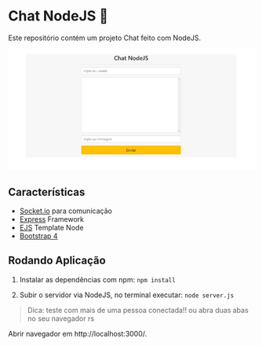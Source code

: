 # Chat NodeJS :speech_balloon:

Este repositório contém um projeto Chat feito com NodeJS.

![alt text](app.jpg)

## Características
- [Socket.io](https://socket.io) para comunicação
- [Express](http://expressjs.com/pt-br/) Framework
- [EJS](http://ejs.co) Template Node 
- [Bootstrap 4](https://getbootstrap.com/docs/4.0/getting-started/introduction/)

## Rodando Aplicação

1. Instalar as dependências com npm:
`npm install`

2. Subir o servidor via NodeJS, no terminal executar:
`node server.js`

> Dica: teste com mais de uma pessoa conectada!! ou abra duas abas no seu navegador rs

Abrir navegador em http://localhost:3000/.
